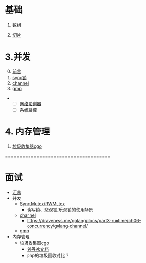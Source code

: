 # 基础

1. 数组

2. [切片](./study/基础/1.切片.md)

# 3.并发
0. [前言](./study/并发/基于共享变量的并发.md)
1. [sync锁](./study/3.并发/1.sync.md)
2. [channel](./study/并发/channel.md)
3. [gmp](./study/3.并发/3.gmp.md)

- - [ ] [网络轮训器](./study/3.并发/网络轮训器.md)
  - [ ] [系统监控](./study/3.并发/4.系统监控.md)

# 4. 内存管理

1. [垃圾收集器cgo](./study/4.内存管理/2.垃圾收集器.md)

=====================================

# 面试
- [汇总](./面试知识点汇总.md)
- 并发
  - [Sync.Mutex/RWMutex](./study/3.并发/1.sync.md)
    - 读写锁、悲观锁/乐观锁的使用场景
  - [channel](./study/3.并发/2.channel.md)
    - https://draveness.me/golang/docs/part3-runtime/ch06-concurrency/golang-channel/
  - [gmp]()
- 内存管理
  - [垃圾收集器cgo](./study/4.内存管理/2.垃圾收集器.md)
    - [刘丹冰文档](https://learnku.com/articles/68141)
    - php的垃圾回收对比？